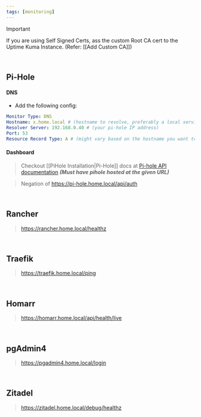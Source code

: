 ```yaml
---
tags: [monitoring]
---
```


> [!important] 
> If you are using Self Signed Certs, ass the custom Root CA cert to the Uptime Kuma Instance. (Refer: [[Add Custom CA]])

</br>

## Pi-Hole 

#### DNS

- Add the following config:
```yaml ln:False
Monitor Type: DNS
Hostname: x.home.local # (hostname to resolve, preferably a local service)
Resolver Server: 192.168.0.40 # (your pi-hole IP address)
Port: 53
Resource Record Type: A # (might vary based on the hostname you want to resolve)
```

#### Dashboard

> Checkout [[PiHole Installation|Pi-Hole]] docs at [Pi-hole API documentation](https://pi-hole.home.local/api/docs/)
> ***(Must have pihole hosted at the given URL)***

> Negation of
> https://pi-hole.home.local/api/auth


</br>

## Rancher

> https://rancher.home.local/healthz


</br>

## Traefik

> https://traefik.home.local/ping

</br>

## Homarr

> https://homarr.home.local/api/health/live

</br>

## pgAdmin4

> https://pgadmin4.home.local/login

</br>

## Zitadel

> https://zitadel.home.local/debug/healthz